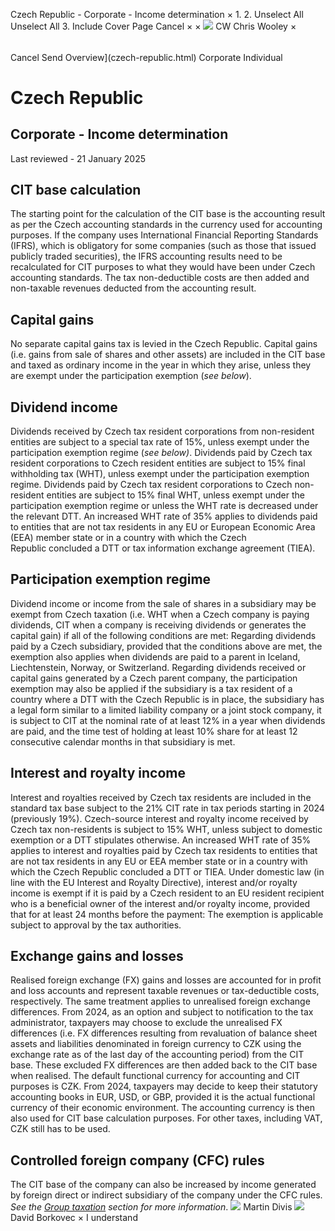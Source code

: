 Czech Republic - Corporate - Income determination
×
1.
2.
Unselect All
Unselect All
3.
Include Cover Page
Cancel
×
×
![](-/media/world-wide-tax-summaries/attachments/global---chris-wooley.ashx%3Frev=ac5e5f3223b34096b1afc2a6009c7320&revision=ac5e5f32-23b3-4096-b1af-c2a6009c7320&hash=859B7ADC84DC2CBEC9760E9E6EE7DE6D0A8BFCDF)
CW
Chris Wooley
×
######
Cancel
Send
Overview](czech-republic.html)
Corporate
Individual
# Czech Republic
## Corporate - Income determination
Last reviewed - 21 January 2025
## CIT base calculation
The starting point for the calculation of the CIT base is the accounting result as per the Czech accounting standards in the currency used for accounting purposes. If the company uses International Financial Reporting Standards (IFRS), which is obligatory for some companies (such as those that issued publicly traded securities), the IFRS accounting results need to be recalculated for CIT purposes to what they would have been under Czech accounting standards.
The tax non-deductible costs are then added and non-taxable revenues deducted from the accounting result.
## Capital gains
No separate capital gains tax is levied in the Czech Republic. Capital gains (i.e. gains from sale of shares and other assets) are included in the CIT base and taxed as ordinary income in the year in which they arise, unless they are exempt under the participation exemption (*see below*).
## Dividend income
Dividends received by Czech tax resident corporations from non-resident entities are subject to a special tax rate of 15%, unless exempt under the participation exemption regime (*see* *below)*.
Dividends paid by Czech tax resident corporations to Czech resident entities are subject to 15% final withholding tax (WHT), unless exempt under the participation exemption regime.
Dividends paid by Czech tax resident corporations to Czech non-resident entities are subject to 15% final WHT, unless exempt under the participation exemption regime or unless the WHT rate is decreased under the relevant DTT. An increased WHT rate of 35% applies to dividends paid to entities that are not tax residents in any EU or European Economic Area (EEA) member state or in a country with which the Czech Republic concluded a DTT or tax information exchange agreement (TIEA).
## Participation exemption regime
Dividend income or income from the sale of shares in a subsidiary may be exempt from Czech taxation (i.e. WHT when a Czech company is paying dividends, CIT when a company is receiving dividends or generates the capital gain) if all of the following conditions are met:
Regarding dividends paid by a Czech subsidiary, provided that the conditions above are met, the exemption also applies when dividends are paid to a parent in Iceland, Liechtenstein, Norway, or Switzerland.
Regarding dividends received or capital gains generated by a Czech parent company, the participation exemption may also be applied if the subsidiary is a tax resident of a country where a DTT with the Czech Republic is in place, the subsidiary has a legal form similar to a limited liability company or a joint stock company, it is subject to CIT at the nominal rate of at least 12% in a year when dividends are paid, and the time test of holding at least 10% share for at least 12 consecutive calendar months in that subsidiary is met.
## Interest and royalty income
Interest and royalties received by Czech tax residents are included in the standard tax base subject to the 21% CIT rate in tax periods starting in 2024 (previously 19%).
Czech-source interest and royalty income received by Czech tax non-residents is subject to 15% WHT, unless subject to domestic exemption or a DTT stipulates otherwise. An increased WHT rate of 35% applies to interest and royalties paid by Czech tax residents to entities that are not tax residents in any EU or EEA member state or in a country with which the Czech Republic concluded a DTT or TIEA.
Under domestic law (in line with the EU Interest and Royalty Directive), interest and/or royalty income is exempt if it is paid by a Czech resident to an EU resident recipient who is a beneficial owner of the interest and/or royalty income, provided that for at least 24 months before the payment:
The exemption is applicable subject to approval by the tax authorities.
## Exchange gains and losses
Realised foreign exchange (FX) gains and losses are accounted for in profit and loss accounts and represent taxable revenues or tax-deductible costs, respectively. The same treatment applies to unrealised foreign exchange differences.
From 2024, as an option and subject to notification to the tax administrator, taxpayers may choose to exclude the unrealised FX differences (i.e. FX differences resulting from revaluation of balance sheet assets and liabilities denominated in foreign currency to CZK using the exchange rate as of the last day of the accounting period) from the CIT base. These excluded FX differences are then added back to the CIT base when realised.
The default functional currency for accounting and CIT purposes is CZK. From 2024, taxpayers may decide to keep their statutory accounting books in EUR, USD, or GBP, provided it is the actual functional currency of their economic environment. The accounting currency is then also used for CIT base calculation purposes. For other taxes, including VAT, CZK still has to be used.
## Controlled foreign company (CFC) rules
The CIT base of the company can also be increased by income generated by foreign direct or indirect subsidiary of the company under the CFC rules. *See the [Group taxation](czech-republic/corporate/group-taxation.html) section for more information*.
![](-/media/world-wide-tax-summaries/czechrepublicmartin-divisprifilejpg20240628075726355.ashx%3Frev=5e6ee60dfbfa4c12a5c4031ac591ce37&revision=5e6ee60d-fbfa-4c12-a5c4-031ac591ce37&hash=691F1A17F59A7C2B0DBD0DE682CF2B5653C13A72)
Martin Divis
![](-/media/world-wide-tax-summaries/czechrepublicdavid-borkovecdb--photo2closevery-low-resjpg20240105043250648.ashx%3Frev=a61cb23aae254d5fa1d232f64e6da9e0&revision=a61cb23a-ae25-4d5f-a1d2-32f64e6da9e0&hash=17BC1BB5BA0E64E9BFC4D1E0067E593C64832069)
David Borkovec
×
I understand
